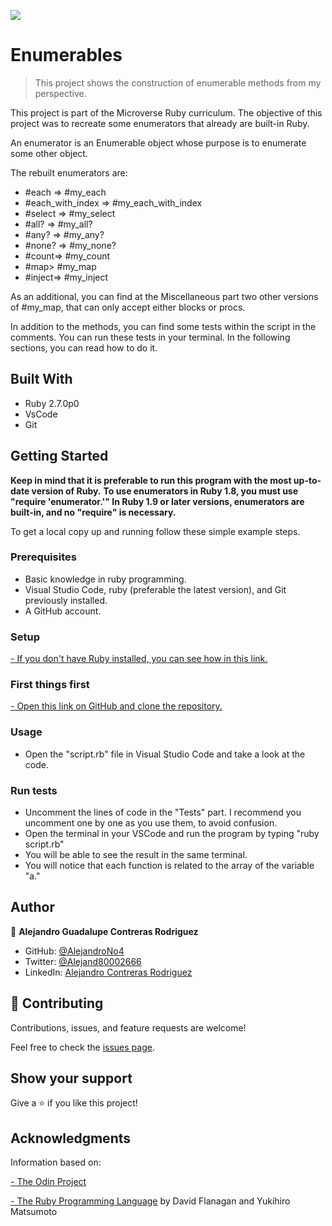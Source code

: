 ![](https://img.shields.io/badge/Microverse-blueviolet)

# Enumerables

> This project shows the construction of enumerable methods from my perspective.

This project is part of the Microverse Ruby curriculum. The objective of this project was to recreate some enumerators that already are built-in Ruby.

An enumerator is an Enumerable object whose purpose is to enumerate some other
object.

The rebuilt enumerators are:
- #each => #my_each
- #each_with_index => #my_each_with_index
- #select => #my_select
- #all? => #my_all?
- #any? => #my_any?
- #none? => #my_none?
- #count=> #my_count
- #map> #my_map
- #inject=> #my_inject

As an additional, you can find at the Miscellaneous part two other versions of #my_map, that can only accept either blocks or procs.

In addition to the methods, you can find some tests within the script in the comments. You can run these tests in your terminal. In the following sections, you can read how to do it.

## Built With

- Ruby 2.7.0p0
- VsCode
- Git

## Getting Started

**Keep in mind that it is preferable to run this program with the most up-to-date version of Ruby.**
**To use enumerators in Ruby 1.8, you must use "require 'enumerator.'" In Ruby 1.9 or later versions, enumerators are built-in, and no "require" is necessary.**


To get a local copy up and running follow these simple example steps.

### Prerequisites

- Basic knowledge in ruby programming.
- Visual Studio Code, ruby (preferable the latest version), and Git previously installed.
- A GitHub account.

### Setup

[- If you don't have Ruby installed, you can see how in this link.](https://www.ruby-lang.org/en/documentation/installation)

### First things first

[- Open this link on GitHub and clone the repository.](https://github.com/AlejandroNo4/Enumerables/tree/feature-enumerables)

### Usage

- Open the "script.rb" file in Visual Studio Code and take a look at the code.

### Run tests

- Uncomment the lines of code in the "Tests" part. I recommend you uncomment one by one as you use them, to avoid confusion.
- Open the terminal in your VSCode and run the program by typing "ruby script.rb"
- You will be able to see the result in the same terminal. 
- You will notice that each function is related to the array of the variable "a."


## Author

👤 **Alejandro Guadalupe Contreras Rodriguez**

- GitHub: [@AlejandroNo4](https://github.com/AlejandroNo4)
- Twitter: [@Alejand80002666](https://twitter.com/alejand80002666)
- LinkedIn: [Alejandro Contreras Rodriguez](https://www.linkedin.com/in/alejandro-contreras-rodriguez-b524821b5/)

## 🤝 Contributing

Contributions, issues, and feature requests are welcome!

Feel free to check the [issues page](https://github.com/AlejandroNo4/Enumerables/issues).

## Show your support

Give a ⭐️ if you like this project!

## Acknowledgments
Information based on:

[- The Odin Project](https://www.theodinproject.com/courses/ruby-programming)

[- The Ruby Programming Language](https://www.amazon.com/-/es/David-Flanagan/dp/0596516177) by David Flanagan and Yukihiro Matsumoto
